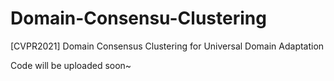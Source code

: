 # Domain-Consensu-Clustering
[CVPR2021] Domain Consensus Clustering for Universal Domain Adaptation

Code will be uploaded soon~
